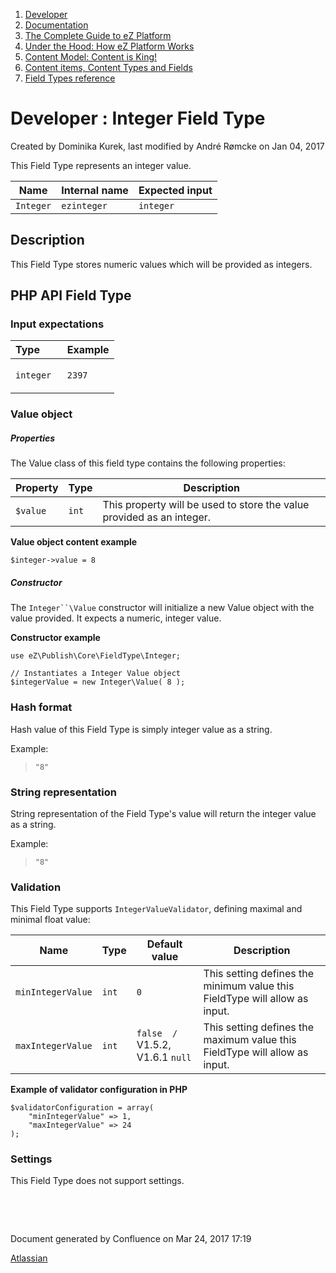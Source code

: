 1.  <span>[Developer](index.html)</span>
2.  <span>[Documentation](Documentation_31429504.html)</span>
3.  <span>[The Complete Guide to eZ Platform](The-Complete-Guide-to-eZ-Platform_31429526.html)</span>
4.  <span>[Under the Hood: How eZ Platform Works](31429659.html)</span>
5.  <span>[Content Model: Content is King!](31429709.html)</span>
6.  <span>[Content items, Content Types and Fields](31430275.html)</span>
7.  <span>[Field Types reference](Field-Types-reference_31430495.html)</span>

<span id="title-text"> Developer : Integer Field Type </span>
=============================================================

Created by <span class="author"> Dominika Kurek</span>, last modified by <span class="editor"> André Rømcke</span> on Jan 04, 2017

This Field Type represents an integer value.

| Name      | Internal name | Expected input |
|-----------|---------------|----------------|
| `Integer` | `ezinteger`   | `integer`      |

Description
-----------

This Field Type stores numeric values which will be provided as integers.

PHP API Field Type 
-------------------

### Input expectations

<table>
<colgroup>
<col width="50%" />
<col width="50%" />
</colgroup>
<thead>
<tr class="header">
<th align="left">Type</th>
<th align="left">Example</th>
</tr>
</thead>
<tbody>
<tr class="odd">
<td align="left"><code>integer</code></td>
<td align="left"><p><code>2397</code></p></td>
</tr>
</tbody>
</table>

### Value object

##### Properties

The Value class of this field type contains the following properties:

| Property | Type  | Description                                                           |
|----------|-------|-----------------------------------------------------------------------|
| `$value` | `int` | This property will be used to store the value provided as an integer. |

**Value object content example**

``` brush:
$integer->value = 8
```

##### Constructor

The `Integer``\Value` constructor will initialize a new Value object with the value provided. It expects a numeric, integer value.

**Constructor example**

``` brush:
use eZ\Publish\Core\FieldType\Integer;
 
// Instantiates a Integer Value object
$integerValue = new Integer\Value( 8 );
```

### Hash format

Hash value of this Field Type is simply integer value as a string.

Example:

> `"8"`

### String representation

String representation of the Field Type's value will return the integer value as a string.

Example:

> `"8"`

### Validation

This Field Type supports `IntegerValueValidator`, defining maximal and minimal float value:

| Name              | Type  | Default value                                                                                      | Description                                                                |
|-------------------|-------|----------------------------------------------------------------------------------------------------|----------------------------------------------------------------------------|
| `minIntegerValue` | `int` | `0`                                                                                                | This setting defines the minimum value this FieldType will allow as input. |
| `maxIntegerValue` | `int` | `false  /` <span class="status-macro aui-lozenge aui-lozenge-current">V1.5.2, V1.6.1</span> `null` | This setting defines the maximum value this FieldType will allow as input. |

**Example of validator configuration in PHP**

``` brush:
$validatorConfiguration = array(
    "minIntegerValue" => 1,
    "maxIntegerValue" => 24
);
```

### Settings

This Field Type does not support settings.

 

 

Document generated by Confluence on Mar 24, 2017 17:19

[Atlassian](http://www.atlassian.com/)


